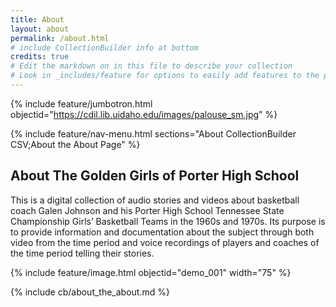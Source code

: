 ```yaml
---
title: About
layout: about
permalink: /about.html
# include CollectionBuilder info at bottom
credits: true
# Edit the markdown on in this file to describe your collection
# Look in _includes/feature for options to easily add features to the page
---
```


{% include feature/jumbotron.html objectid="https://cdil.lib.uidaho.edu/images/palouse_sm.jpg" %} 

{% include feature/nav-menu.html sections="About CollectionBuilder CSV;About the About Page" %}

## About The Golden Girls of Porter High School

This is a digital collection of audio stories and videos about basketball coach Galen Johnson and his Porter High School Tennessee State Championship Girls’ Basketball Teams in the 1960s and 1970s. Its purpose is to provide information and documentation about the subject through both video from the time period and voice recordings of players and coaches of the time period telling their stories. 


{% include feature/image.html objectid="demo_001" width="75" %} 

<!-- IMPORTANT!!! DELETE this comment and the include below when you are finished editing this page for your collection. The include below introduces about page features. They will show up on your collection's about page until you delete it.  -->
{% include cb/about_the_about.md %} 
